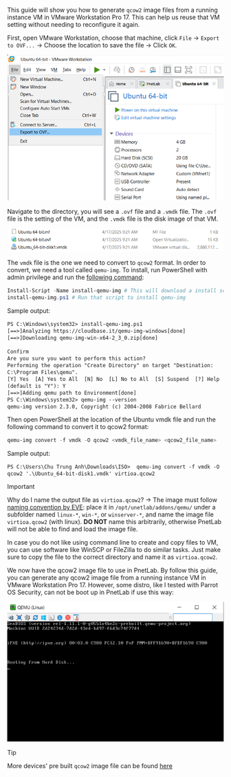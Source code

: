 This guide will show you how to generate `qcow2` image files from a running instance VM in VMware Workstation Pro 17. This can help us reuse that VM setting without needing to reconfigure it again.

First, open VMware Workstation, choose that machine, click `File` -> `Export to OVF...` -> Choose the location to save the file -> Click `OK`.

![alt text](image-1.png)

Navigate to the directory, you will see a `.ovf` file and a `.vmdk` file. The `.ovf` file is the setting of the VM, and the `.vmdk` file is the disk image of that VM.

![alt text](image-2.png)

The `vmdk` file is the one we need to convert to `qcow2` format. In order to convert, we need a tool called `qemu-img`. To install, run PowerShell with admin privilege and run the [following command](https://www.powershellgallery.com/packages/install-qemu-img/1.1):

```powershell
Install-Script -Name install-qemu-img # This will download a install script
install-qemu-img.ps1 # Run that script to install qemu-img
```
Sample output:

```plaintext
PS C:\Windows\system32> install-qemu-img.ps1
[==>]Analyzing https://cloudbase.it/qemu-img-windows[done]
[==>]Downloading qemu-img-win-x64-2_3_0.zip[done]

Confirm
Are you sure you want to perform this action?
Performing the operation "Create Directory" on target "Destination: C:\Program Files\qemu".
[Y] Yes  [A] Yes to All  [N] No  [L] No to All  [S] Suspend  [?] Help (default is "Y"): Y
[==>]Adding qemu path to Environment[done]
PS C:\Windows\system32> qemu-img --version
qemu-img version 2.3.0, Copyright (c) 2004-2008 Fabrice Bellard
```

Then open PowerShell at the location of the Ubuntu vmdk file and run the following command to convert it to qcow2 format:

```powershell
qemu-img convert -f vmdk -O qcow2 <vmdk_file_name> <qcow2_file_name>
```
Sample output:

```plaintext
PS C:\Users\Chu Trung Anh\Downloads\ISO>  qemu-img convert -f vmdk -O qcow2 '.\Ubuntu_64-bit-disk1.vmdk' virtioa.qcow2
```

> [!IMPORTANT]  
> Why do I name the output file as `virtioa.qcow2`? -> The image must follow [naming convention by EVE](https://www.eve-ng.net/index.php/documentation/qemu-image-namings/): place it in `/opt/unetlab/addons/qemu/` under a subfolder named `linux-*`, `win-*`, or `winserver-*`, and name the image file `virtioa.qcow2` (with linux). **DO NOT** name this arbitrarily, otherwise PnetLab will not be able to find and load the image file.

In case you do not like using command line to create and copy files to VM, you can use software like WinSCP or FileZilla to do similar tasks. Just make sure to copy the file to the correct directory and name it as `virtioa.qcow2`.

We now have the qcow2 image file to use in PnetLab. By follow this guide, you can generate any qcow2 image file from a running instance VM in VMware Workstation Pro 17. However, some distro, like I tested with Parrot OS Security, can not be boot up in PnetLab if use this way:

![alt text](image.png)

> [!TIP]
> More devices' pre built `qcow2` image file can be found [here](https://cnttshop.vn/blogs/cong-cu-labs/chia-se-100g-file-ios-cua-cac-hang-su-dung-cho-eve-va-pnetlab)





